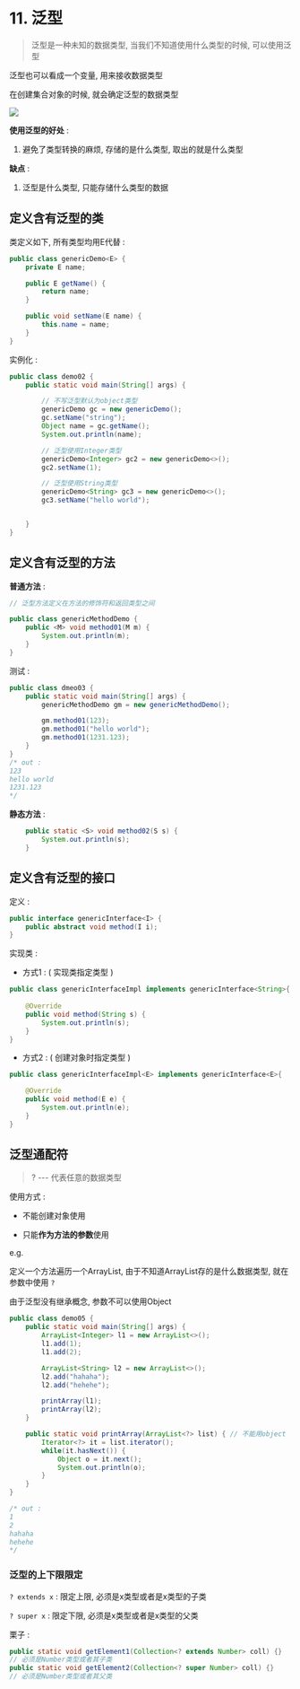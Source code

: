 # 11. 泛型

> 泛型是一种未知的数据类型, 当我们不知道使用什么类型的时候, 可以使用泛型

泛型也可以看成一个变量, 用来接收数据类型

在创建集合对象的时候, 就会确定泛型的数据类型

![](https://cdn.jsdelivr.net/gh/Lincest/PicGoStorage@master/img/20200626093653.png)



**使用泛型的好处** : 

1. 避免了类型转换的麻烦, 存储的是什么类型, 取出的就是什么类型

**缺点** : 

1. 泛型是什么类型, 只能存储什么类型的数据



 ## 定义含有泛型的类

类定义如下, 所有类型均用E代替 : 

```java
public class genericDemo<E> {
    private E name;

    public E getName() {
        return name;
    }

    public void setName(E name) {
        this.name = name;
    }
}
```



实例化 : 

```java
public class demo02 {
    public static void main(String[] args) {

        // 不写泛型默认为object类型
        genericDemo gc = new genericDemo();
        gc.setName("string");
        Object name = gc.getName();
        System.out.println(name);

        // 泛型使用Integer类型
        genericDemo<Integer> gc2 = new genericDemo<>();
        gc2.setName(1);

        // 泛型使用String类型
        genericDemo<String> gc3 = new genericDemo<>();
        gc3.setName("hello world");


    }
}
```



## 定义含有泛型的方法

**普通方法** : 

```java
// 泛型方法定义在方法的修饰符和返回类型之间

public class genericMethodDemo {
    public <M> void method01(M m) {
        System.out.println(m);
    }
}
```

测试 : 

```java
public class dmeo03 {
    public static void main(String[] args) {
        genericMethodDemo gm = new genericMethodDemo();

        gm.method01(123);
        gm.method01("hello world");
        gm.method01(1231.123);
    }
}
/* out : 
123
hello world
1231.123
*/
```



**静态方法** : 

```java
    public static <S> void method02(S s) {
        System.out.println(s);
    }
```



## 定义含有泛型的接口

定义 : 

```java
public interface genericInterface<I> {
    public abstract void method(I i);
}
```

实现类 : 

- 方式1 : ( 实现类指定类型 )

```java
public class genericInterfaceImpl implements genericInterface<String>{
    
    @Override
    public void method(String s) {
        System.out.println(s);
    }
}

```

- 方式2 :  ( 创建对象时指定类型 )

```java
public class genericInterfaceImpl<E> implements genericInterface<E>{

    @Override
    public void method(E e) {
        System.out.println(e);
    }
}
```

 ## 泛型通配符

> ? --- 代表任意的数据类型

使用方式 : 

- 不能创建对象使用

- 只能**作为方法的参数**使用

 e.g.

定义一个方法遍历一个ArrayList, 由于不知道ArrayList存的是什么数据类型, 就在参数中使用 `?`

由于泛型没有继承概念, 参数不可以使用Object

```java
public class demo05 {
    public static void main(String[] args) {
        ArrayList<Integer> l1 = new ArrayList<>();
        l1.add(1);
        l1.add(2);

        ArrayList<String> l2 = new ArrayList<>();
        l2.add("hahaha");
        l2.add("hehehe");

        printArray(l1);
        printArray(l2);
    }

    public static void printArray(ArrayList<?> list) { // 不能用object
        Iterator<?> it = list.iterator();
        while(it.hasNext()) {
        	Object o = it.next();
            System.out.println(o);
        }
    }
}

/* out : 
1
2
hahaha
hehehe
*/
```



### 泛型的上下限限定

`? extends x` : 限定上限, 必须是x类型或者是x类型的子类

`? super x` : 限定下限, 必须是x类型或者是x类型的父类

栗子 : 

```java
public static void getElement1(Collection<? extends Number> coll) {}
// 必须是Number类型或者其子类
public static void getElement2(Collection<? super Number> coll) {}
// 必须是Number类型或者其父类
```
